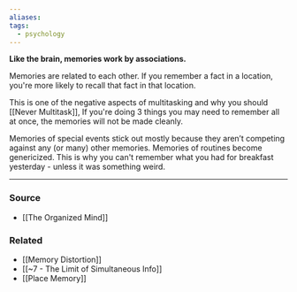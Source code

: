 ```yaml
---
aliases: 
tags:
  - psychology
---
```

**Like the brain, memories work by associations.**

Memories are related to each other. If you remember a fact in a location, you're more likely to recall that fact in that location.

This is one of the negative aspects of multitasking and why you should [[Never Multitask]], If you're doing 3 things you may need to remember all at once, the memories will not be made cleanly. 

Memories of special events stick out mostly because they aren’t competing against any (or many) other memories. Memories of routines become genericized. This is why you can't remember what you had for breakfast yesterday - unless it was something weird. 

---

### Source
- [[The Organized Mind]]

### Related
- [[Memory Distortion]]
- [[~7 - The Limit of Simultaneous Info]]
- [[Place Memory]]